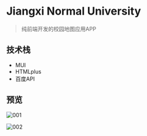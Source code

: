 # Jiangxi Normal University

> 纯前端开发的校园地图应用APP

## 技术栈
- MUI
- HTMLplus
- 百度API

## 预览
![001](https://github.com/xiaodaxin/University/blob/master/dist/01.gif?raw=true)

![002](https://github.com/xiaodaxin/University/blob/master/dist/02.png?raw=true)